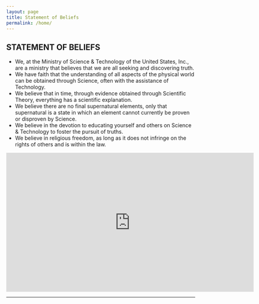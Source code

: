 ```yaml
---
layout: page
title: Statement of Beliefs
permalink: /home/
---
```


## STATEMENT OF BELIEFS

* We, at the Ministry of Science & Technology of the United States, Inc., are a ministry that believes that we are all seeking and discovering truth.
* We have faith that the understanding of all aspects of the physical world can be obtained through Science, often with the assistance of Technology.
* We believe that in time, through evidence obtained through Scientific Theory, everything has a scientific explanation.
* We believe there are no final supernatural elements, only that supernatural is a state in which an element cannot currently be proven or disproven by Science.
* We believe in the devotion to educating yourself and others on Science & Technology to foster the pursuit of truths.
* We believe in religious freedom, as long as it does not infringe on the rights of others and is within the law.


<div style="margin:0 auto;">
<iframe width="660" height="371.25" src="https://www.youtube.com/embed/RxyQNEVOElU?modestbranding=1&fs=0&disablekb=1&controls=0" frameborder="0" allow="autoplay; encrypted-media; gyroscope"></iframe>
</div>

----
